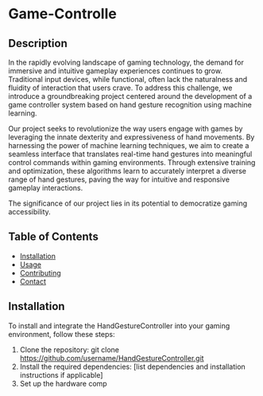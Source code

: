 # Game-Controlle
## Description

In the rapidly evolving landscape of gaming technology, the demand for immersive and intuitive gameplay experiences continues to grow. Traditional input devices, while functional, often lack the naturalness and fluidity of interaction that users crave. To address this challenge, we introduce a groundbreaking project centered around the development of a game controller system based on hand gesture recognition using machine learning.

Our project seeks to revolutionize the way users engage with games by leveraging the innate dexterity and expressiveness of hand movements. By harnessing the power of machine learning techniques, we aim to create a seamless interface that translates real-time hand gestures into meaningful control commands within gaming environments. Through extensive training and optimization, these algorithms learn to accurately interpret a diverse range of hand gestures, paving the way for intuitive and responsive gameplay interactions.

The significance of our project lies in its potential to democratize gaming accessibility.

## Table of Contents

- [Installation](#installation)
- [Usage](#usage)
- [Contributing](#contributing)
- [Contact](#contact)

## Installation

To install and integrate the HandGestureController into your gaming environment, follow these steps:

1. Clone the repository: git clone https://github.com/username/HandGestureController.git
2. Install the required dependencies: [list dependencies and installation instructions if applicable]
3. Set up the hardware comp
